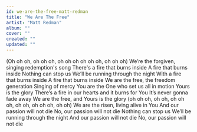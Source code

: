 ```yaml
---
id: we-are-the-free-matt-redman
title: "We Are The Free"
artist: "Matt Redman"
album: ""
cover: ""
created: ""
updated: ""
---
```


(Oh oh oh, oh oh oh, oh oh oh oh oh oh, oh oh oh)
We’re the forgiven, singing redemption's song
There's a fire that burns inside
A fire that burns inside
Nothing can stop us
We’ll be running through the night
With a fire that burns inside
A fire that burns inside
We are the free, the freedom generation
Singing of mercy
You are the One who set us all in motion
Yours is the glory
There’s a fire in our hearts and it burns for You
It’s never gonna fade away
We are the free, and Yours is the glory
(oh oh oh, oh oh, oh oh oh, oh oh, oh oh oh, oh oh)
We are the risen, living alive in You
And our passion will not die
No, our passion will not die
Nothing can stop us
We’ll be running through the night
And our passion will not die
No, our passion will not die